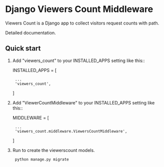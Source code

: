 
Django Viewers Count Middleware
================================

Viewers Count is a Django app to collect visitors request counts with path.

Detailed documentation.

Quick start
-----------

1. Add "viewers_count" to your INSTALLED_APPS setting like this::


    INSTALLED_APPS = [

        ...
        'viewers_count',


    ]


2. Add "ViewerCountMiddleware" to your INSTALLED_APPS setting like this::


    MIDDLEWARE = [

    	...
        'viewers_count.middleware.ViewersCountMiddleware',


    ]
    

3. Run to create the viewerscount models.


        python manage.py migrate


